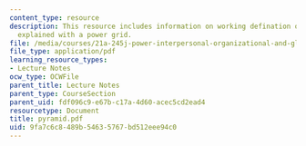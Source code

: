 ```yaml
---
content_type: resource
description: This resource includes information on working defination of the power
  explained with a power grid.
file: /media/courses/21a-245j-power-interpersonal-organizational-and-global-dimensions-fall-2005/9fa7c6c8489b54635767bd512eee94c0_pyramid.pdf
file_type: application/pdf
learning_resource_types:
- Lecture Notes
ocw_type: OCWFile
parent_title: Lecture Notes
parent_type: CourseSection
parent_uid: fdf096c9-e67b-c17a-4d60-acec5cd2ead4
resourcetype: Document
title: pyramid.pdf
uid: 9fa7c6c8-489b-5463-5767-bd512eee94c0
---
```

